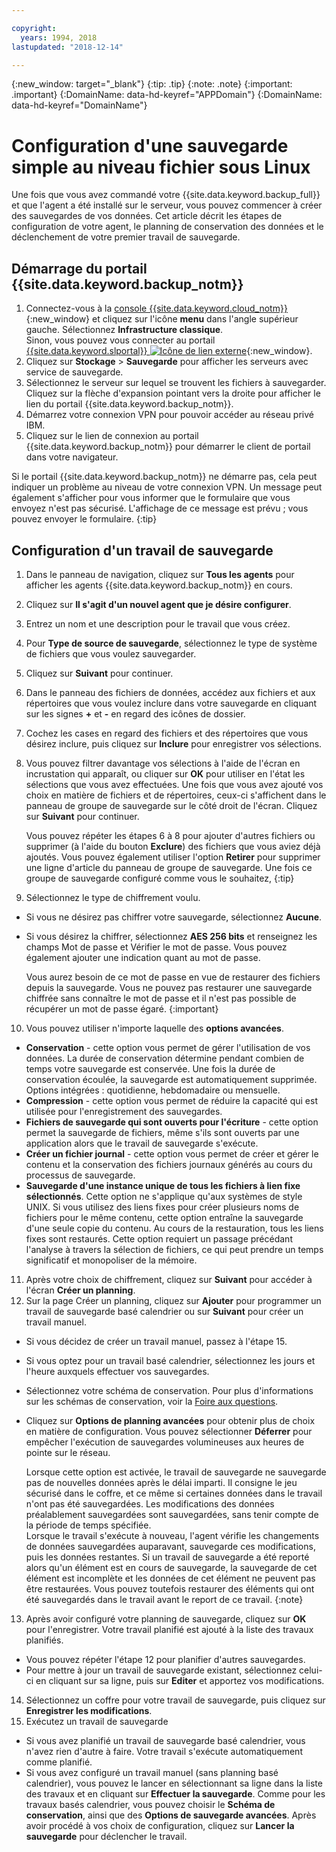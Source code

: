 ```yaml
---

copyright:
  years: 1994, 2018
lastupdated: "2018-12-14"

---
```

{:new_window: target="_blank"}
{:tip: .tip}
{:note: .note}
{:important: .important}
{:DomainName: data-hd-keyref="APPDomain"}
{:DomainName: data-hd-keyref="DomainName"}

# Configuration d'une sauvegarde simple au niveau fichier sous Linux

Une fois que vous avez commandé votre {{site.data.keyword.backup_full}} et que l'agent a été installé sur le serveur, vous pouvez commencer à créer des sauvegardes de vos données. Cet article décrit les étapes de configuration de votre agent, le planning de conservation des données et le déclenchement de votre premier travail de sauvegarde.

## Démarrage du portail {{site.data.keyword.backup_notm}}

1. Connectez-vous à la [console {{site.data.keyword.cloud_notm}}](https://{DomainName}/){:new_window} et cliquez sur l'icône **menu** dans l'angle supérieur gauche. Sélectionnez **Infrastructure classique**. <br>
   Sinon, vous pouvez vous connecter au portail [{{site.data.keyword.slportal}} ![Icône de lien externe](../../icons/launch-glyph.svg "Icône de lien externe")](https://control.softlayer.com/){:new_window}.
2. Cliquez sur **Stockage** > **Sauvegarde** pour afficher les serveurs avec service de sauvegarde.
2. Sélectionnez le serveur sur lequel se trouvent les fichiers à sauvegarder. Cliquez sur la flèche d'expansion pointant vers la droite pour afficher le lien du portail {{site.data.keyword.backup_notm}}.
3. Démarrez votre connexion VPN pour pouvoir accéder au réseau privé IBM.
4. Cliquez sur le lien de connexion au portail {{site.data.keyword.backup_notm}} pour démarrer le client de portail dans votre navigateur.<br/>

  Si le portail {{site.data.keyword.backup_notm}} ne démarre pas, cela peut indiquer un problème au niveau de votre connexion VPN. Un message peut également s'afficher pour vous informer que le formulaire que vous envoyez n'est pas sécurisé. L'affichage de ce message est prévu ; vous pouvez envoyer le formulaire.
  {:tip}

## Configuration d'un travail de sauvegarde

1. Dans le panneau de navigation, cliquez sur **Tous les agents** pour afficher les agents {{site.data.keyword.backup_notm}} en cours.
2. Cliquez sur **Il s'agit d'un nouvel agent que je désire configurer**.
3. Entrez un nom et une description pour le travail que vous créez.
4. Pour **Type de source de sauvegarde**, sélectionnez le type de système de fichiers que vous voulez sauvegarder.
5. Cliquez sur **Suivant** pour continuer.
6. Dans le panneau des fichiers de données, accédez aux fichiers et aux répertoires que vous voulez inclure dans votre sauvegarde en cliquant sur les signes **+** et **-** en regard des icônes de dossier.
7. Cochez les cases en regard des fichiers et des répertoires que vous désirez inclure, puis cliquez sur **Inclure** pour enregistrer vos sélections.
8. Vous pouvez filtrer davantage vos sélections à l'aide de l'écran en incrustation qui apparaît, ou cliquer sur **OK** pour utiliser en l'état les sélections que vous avez effectuées. Une fois que vous avez ajouté vos choix en matière de fichiers et de répertoires, ceux-ci s'affichent dans le panneau de groupe de sauvegarde sur le côté droit de l'écran. Cliquez sur **Suivant** pour continuer.

   Vous pouvez répéter les étapes 6 à 8 pour ajouter d'autres fichiers ou supprimer (à l'aide du bouton **Exclure**) des fichiers que vous aviez déjà ajoutés. Vous pouvez également utiliser l'option **Retirer** pour supprimer une ligne d'article du panneau de groupe de sauvegarde. Une fois ce groupe de sauvegarde configuré comme vous le souhaitez,
   {:tip}
9. Sélectionnez le type de chiffrement voulu.
  - Si vous ne désirez pas chiffrer votre sauvegarde, sélectionnez **Aucune**.
  - Si vous désirez la chiffrer, sélectionnez **AES 256 bits** et renseignez les champs Mot de passe et Vérifier le mot de passe. Vous pouvez également ajouter une indication quant au mot de passe.

    Vous aurez besoin de ce mot de passe en vue de restaurer des fichiers depuis la sauvegarde. Vous ne pouvez pas restaurer une sauvegarde chiffrée sans connaître le mot de passe et il n'est pas possible de récupérer un mot de passe égaré.
    {:important}
10. Vous pouvez utiliser n'importe laquelle des **options avancées**.
  - **Conservation** - cette option vous permet de gérer l'utilisation de vos données. La durée de conservation détermine pendant combien de temps votre sauvegarde est conservée. Une fois la durée de conservation écoulée, la sauvegarde est automatiquement supprimée. Options intégrées : quotidienne, hebdomadaire ou mensuelle.
  - **Compression** - cette option vous permet de réduire la capacité qui est utilisée pour l'enregistrement des sauvegardes.
  - **Fichiers de sauvegarde qui sont ouverts pour l'écriture** - cette option permet la sauvegarde de fichiers, même s'ils sont ouverts par une application alors que le travail de sauvegarde s'exécute.
  - **Créer un fichier journal** - cette option vous permet de créer et gérer le contenu et la conservation des fichiers journaux générés au cours du processus de sauvegarde.
  - **Sauvegarde d'une instance unique de tous les fichiers à lien fixe sélectionnés**. Cette option ne s'applique qu'aux systèmes de style UNIX. Si vous utilisez des liens fixes pour créer plusieurs noms de fichiers pour le même contenu, cette option entraîne la sauvegarde d'une seule copie du contenu. Au cours de la restauration, tous les liens fixes sont restaurés. Cette option requiert un passage précédant l'analyse à travers la sélection de fichiers, ce qui peut prendre un temps significatif et monopoliser de la mémoire.
11. Après votre choix de chiffrement, cliquez sur **Suivant** pour accéder à l'écran **Créer un planning**.
12. Sur la page Créer un planning, cliquez sur **Ajouter** pour programmer un travail de sauvegarde basé calendrier ou sur **Suivant** pour créer un travail manuel.
  - Si vous décidez de créer un travail manuel, passez à l'étape 15.
  - Si vous optez pour un travail basé calendrier, sélectionnez les jours et l'heure auxquels effectuer vos sauvegardes.
  - Sélectionnez votre schéma de conservation. Pour plus d'informations sur les schémas de conservation, voir la [Foire aux questions](faqs.html#how-do-the-retention-schemes-work-).
  - Cliquez sur **Options de planning avancées** pour obtenir plus de choix en matière de configuration. Vous pouvez sélectionner **Déferrer** pour empêcher l'exécution de sauvegardes volumineuses aux heures de pointe sur le réseau.

    Lorsque cette option est activée, le travail de sauvegarde ne sauvegarde pas de nouvelles données après le délai imparti. Il consigne le jeu sécurisé dans le coffre, et ce même si certaines données dans le travail n'ont pas été sauvegardées. Les modifications des données préalablement sauvegardées sont sauvegardées, sans tenir compte de la période de temps spécifiée. <br/> Lorsque le travail s'exécute à nouveau, l'agent vérifie les changements de données sauvegardées auparavant, sauvegarde ces modifications, puis les données restantes. Si un travail de sauvegarde a été reporté alors qu'un élément est en cours de sauvegarde, la sauvegarde de cet élément est incomplète et les données de cet élément ne peuvent pas être restaurées. Vous pouvez toutefois restaurer des éléments qui ont été sauvegardés dans le travail avant le report de ce travail.
    {:note}
13. Après avoir configuré votre planning de sauvegarde, cliquez sur **OK** pour l'enregistrer. Votre travail planifié est ajouté à la liste des travaux planifiés.
  - Vous pouvez répéter l'étape 12 pour planifier d'autres sauvegardes.
  - Pour mettre à jour un travail de sauvegarde existant, sélectionnez celui-ci en cliquant sur sa ligne, puis sur **Editer** et apportez vos modifications.
14. Sélectionnez un coffre pour votre travail de sauvegarde, puis cliquez sur **Enregistrer les modifications**.
15. Exécutez un travail de sauvegarde
  - Si vous avez planifié un travail de sauvegarde basé calendrier, vous n'avez rien d'autre à faire. Votre travail s'exécute automatiquement comme planifié.
  - Si vous avez configuré un travail manuel (sans planning basé calendrier), vous pouvez le lancer en sélectionnant sa ligne dans la liste des travaux et en cliquant sur **Effectuer la sauvegarde**. Comme pour les travaux basés calendrier, vous pouvez choisir le **Schéma de conservation**, ainsi que des **Options de sauvegarde avancées**. Après avoir procédé à vos choix de configuration, cliquez sur **Lancer la sauvegarde** pour déclencher le travail.
